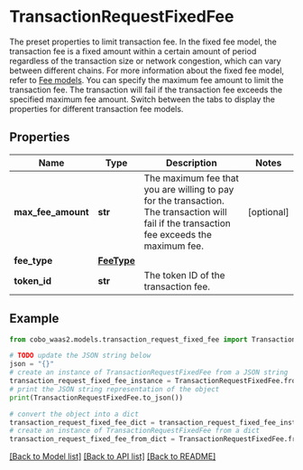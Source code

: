 # TransactionRequestFixedFee

The preset properties to limit transaction fee.  In the fixed fee model, the transaction fee is a fixed amount within a certain amount of period regardless of the transaction size or network congestion, which can vary between different chains. For more information about the fixed fee model, refer to [Fee models](/v2/guides/transactions/estimate-fees#fee-models).  You can specify the maximum fee amount to limit the transaction fee. The transaction will fail if the transaction fee exceeds the specified maximum fee amount.  Switch between the tabs to display the properties for different transaction fee models. 

## Properties

Name | Type | Description | Notes
------------ | ------------- | ------------- | -------------
**max_fee_amount** | **str** | The maximum fee that you are willing to pay for the transaction. The transaction will fail if the transaction fee exceeds the maximum fee. | [optional] 
**fee_type** | [**FeeType**](FeeType.md) |  | 
**token_id** | **str** | The token ID of the transaction fee. | 

## Example

```python
from cobo_waas2.models.transaction_request_fixed_fee import TransactionRequestFixedFee

# TODO update the JSON string below
json = "{}"
# create an instance of TransactionRequestFixedFee from a JSON string
transaction_request_fixed_fee_instance = TransactionRequestFixedFee.from_json(json)
# print the JSON string representation of the object
print(TransactionRequestFixedFee.to_json())

# convert the object into a dict
transaction_request_fixed_fee_dict = transaction_request_fixed_fee_instance.to_dict()
# create an instance of TransactionRequestFixedFee from a dict
transaction_request_fixed_fee_from_dict = TransactionRequestFixedFee.from_dict(transaction_request_fixed_fee_dict)
```
[[Back to Model list]](../README.md#documentation-for-models) [[Back to API list]](../README.md#documentation-for-api-endpoints) [[Back to README]](../README.md)


